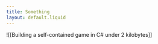 ```yaml
---
title: Something
layout: default.liquid
---
```


![[Building a self-contained game in C# under 2 kilobytes]]
